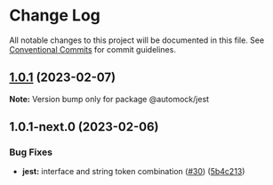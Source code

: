 # Change Log

All notable changes to this project will be documented in this file.
See [Conventional Commits](https://conventionalcommits.org) for commit guidelines.

## [1.0.1](https://github.com/omermorad/automock/compare/@automock/jest@1.0.1-next.0...@automock/jest@1.0.1) (2023-02-07)

**Note:** Version bump only for package @automock/jest

## 1.0.1-next.0 (2023-02-06)

### Bug Fixes

- **jest:** interface and string token combination ([#30](https://github.com/omermorad/automock/issues/30)) ([5b4c213](https://github.com/omermorad/automock/commit/5b4c2135828585c60830dda11640368b7ffd9490))
